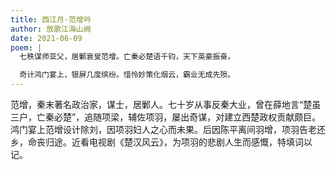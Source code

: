 ```yaml
---
title: 西江月·范增吟
author: 放歌江海山阙
date: 2021-06-09
poem: |
  七秩谋师亚父，居鄛衰叟范增。亡秦必楚语千钧，天下英豪振奋。

  奇计鸿门宴上，银屏几度缤纷。惜怜妙策化烟云，霸业无成先殒。
---
```


范增，秦末著名政治家，谋士，居鄛人。七十岁从事反秦大业，曾在薛地言“楚虽三户，亡秦必楚”，追随项梁，辅佐项羽，屡出奇谋，对建立西楚政权贡献颇巨。鸿门宴上范增设计除刘，因项羽妇人之心而未果。后因陈平离间羽增，项羽告老还乡，命丧归途。近看电视剧《楚汉风云》，为项羽的悲剧人生而感慨，特填词以记。
